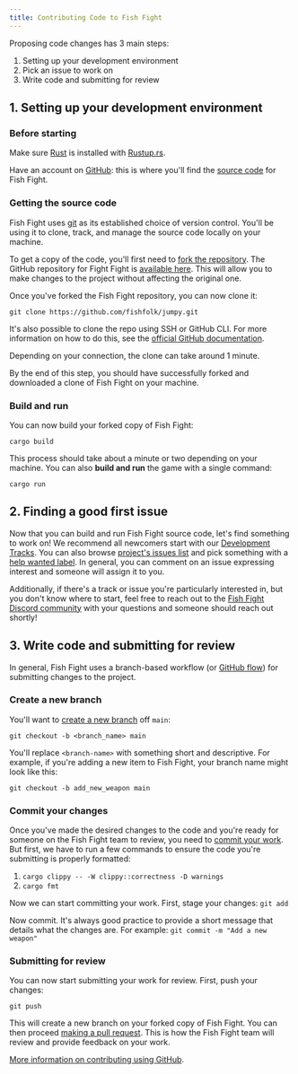 ```yaml
---
title: Contributing Code to Fish Fight
---
```


Proposing code changes has 3 main steps:

1. Setting up your development environment
2. Pick an issue to work on
3. Write code and submitting for review

## 1. Setting up your development environment

### Before starting

Make sure [Rust](https://www.rust-lang.org/) is installed with [Rustup.rs](https://rustup.rs/).

Have an account on [GitHub](https://github.com/): this is where you'll find the [source code](https://github.com/fishfolk/jumpy) for Fish Fight.

### Getting the source code

Fish Fight uses [git](https://git-scm.com/) as its established choice of version control. You'll be
using it to clone, track, and manage the source code locally on your machine.

To get a copy of the code, you'll first need to [fork the repository](https://docs.github.com/en/get-started/quickstart/fork-a-repo).
The GitHub repository for Fight Fight is [available here](https://github.com/fishfolk/jumpy).
This will allow you to make changes to the project without affecting the original one.

Once you've forked the Fish Fight repository, you can now clone it:

`git clone https://github.com/fishfolk/jumpy.git`

It's also possible to clone the repo using SSH or GitHub CLI. For more information on how to do
this, see the [official GitHub documentation](https://docs.github.com/en/get-started/quickstart/fork-a-repo#cloning-your-forked-repository).

Depending on your connection, the clone can take around 1 minute.

By the end of this step, you should have successfully forked and downloaded a clone of Fish Fight on your machine.

### Build and run

You can now build your forked copy of Fish Fight:

`cargo build`

This process should take about a minute or two depending on your machine. You can also **build and run** the game with a single command:

`cargo run`

## 2. Finding a good first issue

Now that you can build and run Fish Fight source code, let's find something to work on!
We recommend all newcomers start with our [Development Tracks](https://github.com/fishfolk/jumpy/issues/124).
You can also browse [project's issues list](https://github.com/fishfolk/jumpy/issues) and pick something with a [help wanted label](https://github.com/fishfolk/jumpy/labels/help%20wanted).
In general, you can comment on an issue expressing interest and someone will assign it to you.

Additionally, if there's a track or issue you're particularly interested in, but you don't know where to start, feel free to
reach out to the [Fish Fight Discord community](https://discord.gg/4smxjcheE5) with your questions
and someone should reach out shortly!

## 3. Write code and submitting for review

In general, Fish Fight uses a branch-based workflow (or [GitHub flow](https://docs.github.com/en/get-started/quickstart/github-flow)) for submitting changes to the project.

### Create a new branch

You'll want to [create a new branch](https://docs.github.com/en/get-started/quickstart/github-flow#create-a-branch) off `main`:

`git checkout -b <branch_name> main`

You'll replace `<branch-name>` with something short and descriptive. For example, if you're adding a new
item to Fish Fight, your branch name might look like this:

`git checkout -b add_new_weapon main`

### Commit your changes

Once you've made the desired changes to the code and you're ready for someone on the Fish Fight
team to review, you need to [commit your work](https://git-scm.com/docs/git-commit). But first,
we have to run a few commands to ensure the code you're submitting is properly formatted:

1. `cargo clippy -- -W clippy::correctness -D warnings`
2. `cargo fmt`

Now we can start committing your work. First, stage your changes:
`git add`

Now commit. It's always good practice to provide a short message that details what the changes are. For example:
`git commit -m "Add a new weapon"`

### Submitting for review

You can now start submitting your work for review. First, push your changes:

`git push`

This will create a new branch on your forked copy of Fish Fight. You can then proceed [making a pull request](https://docs.github.com/en/desktop/contributing-and-collaborating-using-github-desktop/working-with-your-remote-repository-on-github-or-github-enterprise/creating-an-issue-or-pull-request#creating-a-pull-request).
This is how the Fish Fight team will review and provide feedback on your work.

[More information on contributing using GitHub](https://docs.github.com/en/desktop/contributing-and-collaborating-using-github-desktop).